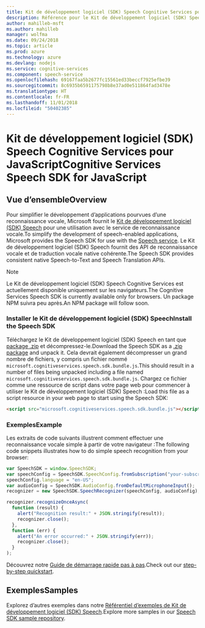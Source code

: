 ```yaml
---
title: Kit de développement logiciel (SDK) Speech Cognitive Services pour JavaScript
description: Référence pour le Kit de développement logiciel (SDK) Speech Cognitive Services pour JavaScript
author: mahilleb-msft
ms.author: mahilleb
manager: wolfma
ms.date: 09/24/2018
ms.topic: article
ms.prod: azure
ms.technology: azure
ms.devlang: nodejs
ms.service: cognitive-services
ms.component: speech-service
ms.openlocfilehash: 69167faa5b2677fc15561ed33beccf7925efbe39
ms.sourcegitcommit: 8c6935b6591175798b8e37ad0e511864fad3478e
ms.translationtype: HT
ms.contentlocale: fr-FR
ms.lasthandoff: 11/01/2018
ms.locfileid: "50402385"
---
```

# <a name="cognitive-services-speech-sdk-for-javascript"></a><span data-ttu-id="87a59-103">Kit de développement logiciel (SDK) Speech Cognitive Services pour JavaScript</span><span class="sxs-lookup"><span data-stu-id="87a59-103">Cognitive Services Speech SDK for JavaScript</span></span>

## <a name="overview"></a><span data-ttu-id="87a59-104">Vue d’ensemble</span><span class="sxs-lookup"><span data-stu-id="87a59-104">Overview</span></span>

<span data-ttu-id="87a59-105">Pour simplifier le développement d’applications pourvues d’une reconnaissance vocale, Microsoft fournit le [Kit de développement logiciel (SDK) Speech](https://aka.ms/csspeech) pour une utilisation avec le service de reconnaissance vocale.</span><span class="sxs-lookup"><span data-stu-id="87a59-105">To simplify the development of speech-enabled applications, Microsoft provides the Speech SDK for use with the [Speech service](https://aka.ms/csspeech).</span></span>
<span data-ttu-id="87a59-106">Le Kit de développement logiciel (SDK) Speech fournit des API de reconnaissance vocale et de traduction vocale native cohérente.</span><span class="sxs-lookup"><span data-stu-id="87a59-106">The Speech SDK provides consistent native Speech-to-Text and Speech Translation APIs.</span></span>

> [!NOTE]
> <span data-ttu-id="87a59-107">Le Kit de développement logiciel (SDK) Speech Cognitive Services est actuellement disponible uniquement sur les navigateurs.</span><span class="sxs-lookup"><span data-stu-id="87a59-107">The Cognitive Services Speech SDK is currently available only for browsers.</span></span>
> <span data-ttu-id="87a59-108">Un package NPM suivra peu après.</span><span class="sxs-lookup"><span data-stu-id="87a59-108">An NPM package will follow soon.</span></span>

### <a name="install-the-speech-sdk"></a><span data-ttu-id="87a59-109">Installer le Kit de développement logiciel (SDK) Speech</span><span class="sxs-lookup"><span data-stu-id="87a59-109">Install the Speech SDK</span></span>

<span data-ttu-id="87a59-110">Téléchargez le Kit de développement logiciel (SDK) Speech en tant que [package .zip](https://aka.ms/csspeech/jsbrowserpackage) et décompressez-le.</span><span class="sxs-lookup"><span data-stu-id="87a59-110">Download the Speech SDK as a [.zip package](https://aka.ms/csspeech/jsbrowserpackage) and unpack it.</span></span>
<span data-ttu-id="87a59-111">Cela devrait également décompresser un grand nombre de fichiers, y compris un fichier nommé `microsoft.cognitiveservices.speech.sdk.bundle.js`.</span><span class="sxs-lookup"><span data-stu-id="87a59-111">This should result in a number of files being unpacked including a file named `microsoft.cognitiveservices.speech.sdk.bundle.js`.</span></span>
<span data-ttu-id="87a59-112">Chargez ce fichier comme une ressource de script dans votre page web pour commencer à utiliser le Kit de développement logiciel (SDK) Speech :</span><span class="sxs-lookup"><span data-stu-id="87a59-112">Load this file as a script resource in your web page to start using the Speech SDK:</span></span>

```html
<script src="microsoft.cognitiveservices.speech.sdk.bundle.js"></script>
```

### <a name="example"></a><span data-ttu-id="87a59-113">Exemples</span><span class="sxs-lookup"><span data-stu-id="87a59-113">Example</span></span> 

<span data-ttu-id="87a59-114">Les extraits de code suivants illustrent comment effectuer une reconnaissance vocale simple à partir de votre navigateur :</span><span class="sxs-lookup"><span data-stu-id="87a59-114">The following code snippets illustrates how to do simple speech recognition from your browser:</span></span>

```javascript 
var SpeechSDK = window.SpeechSDK;
var speechConfig = SpeechSDK.SpeechConfig.fromSubscription("your-subscription-key", "your-service-region");
speechConfig.language = "en-US";
var audioConfig = SpeechSDK.AudioConfig.fromDefaultMicrophoneInput();
recognizer = new SpeechSDK.SpeechRecognizer(speechConfig, audioConfig);

recognizer.recognizeOnceAsync(
  function (result) {
    alert("Recognition result:" + JSON.stringify(result));
    recognizer.close();
  },
  function (err) {
    alert("An error occurred:" + JSON.stringify(err));
    recognizer.close();
  }
);
``` 

<span data-ttu-id="87a59-115">Découvrez notre [Guide de démarrage rapide pas à pas](/azure/cognitive-services/speech-service/quickstart-js-browser).</span><span class="sxs-lookup"><span data-stu-id="87a59-115">Check out our [step-by-step quickstart](/azure/cognitive-services/speech-service/quickstart-js-browser).</span></span>

## <a name="samples"></a><span data-ttu-id="87a59-116">Exemples</span><span class="sxs-lookup"><span data-stu-id="87a59-116">Samples</span></span>

<span data-ttu-id="87a59-117">Explorez d’autres exemples dans notre [Référentiel d’exemples de Kit de développement logiciel (SDK) Speech](https://aka.ms/csspeech/samples).</span><span class="sxs-lookup"><span data-stu-id="87a59-117">Explore more samples in our [Speech SDK sample repository](https://aka.ms/csspeech/samples).</span></span>
